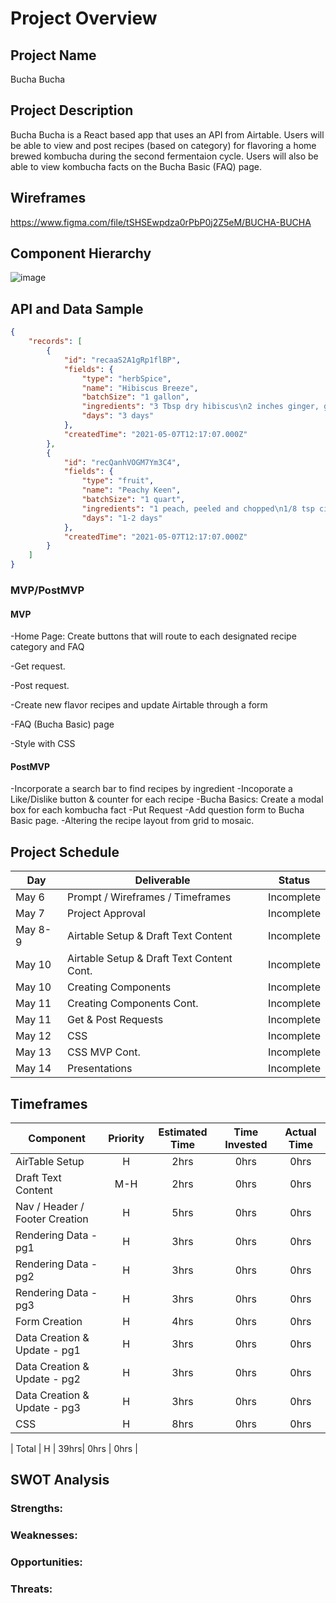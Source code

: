 # Project Overview

## Project Name

Bucha Bucha

## Project Description

Bucha Bucha is a React based app that uses an API from Airtable. Users will be able to view and post recipes (based on category) for flavoring a home brewed kombucha during the second fermentaion cycle. Users will also be able to view kombucha facts on the Bucha Basic (FAQ) page.

## Wireframes

https://www.figma.com/file/tSHSEwpdza0rPbP0j2Z5eM/BUCHA-BUCHA

## Component Hierarchy

![image](https://user-images.githubusercontent.com/59977555/117399359-6a02da80-aece-11eb-9539-dec75d9ac5dc.png)
## API and Data Sample

```json
{
    "records": [
        {
            "id": "recaaS2A1gRp1flBP",
            "fields": {
                "type": "herbSpice",
                "name": "Hibiscus Breeze",
                "batchSize": "1 gallon",
                "ingredients": "3 Tbsp dry hibiscus\n2 inches ginger, grated\n1 lime, grated",
                "days": "3 days"
            },
            "createdTime": "2021-05-07T12:17:07.000Z"
        },
        {
            "id": "recQanhVOGM7Ym3C4",
            "fields": {
                "type": "fruit",
                "name": "Peachy Keen",
                "batchSize": "1 quart",
                "ingredients": "1 peach, peeled and chopped\n1/8 tsp cinnamon\npinch of ginger",
                "days": "1-2 days"
            },
            "createdTime": "2021-05-07T12:17:07.000Z"
        }
    ]
}

```

### MVP/PostMVP

#### MVP 

-Home Page: Create buttons that will route to each designated recipe category and FAQ

-Get request.

-Post request.

-Create new flavor recipes and update Airtable through a form

-FAQ (Bucha Basic) page

-Style with CSS


#### PostMVP  

-Incorporate a search bar to find recipes by ingredient
-Incoporate a Like/Dislike button & counter for each recipe
-Bucha Basics: Create a modal box for each kombucha fact
-Put Request
-Add question form to Bucha Basic page.
-Altering the recipe layout from grid to mosaic.


## Project Schedule

|  Day | Deliverable | Status
|---|---| ---|
|May 6| Prompt / Wireframes / Timeframes | Incomplete
|May 7| Project Approval | Incomplete
|May 8-9 | Airtable Setup & Draft Text Content | Incomplete
|May 10 | Airtable Setup & Draft Text Content Cont. | Incomplete
|May 10  | Creating Components | Incomplete
|May 11 | Creating Components Cont. | Incomplete
|May 11 | Get & Post Requests | Incomplete
|May 12|  CSS  | Incomplete
|May 13| CSS MVP Cont. | Incomplete
|May 14| Presentations | Incomplete

## Timeframes

| Component | Priority | Estimated Time | Time Invested | Actual Time |
| --- | :---: |  :---: | :---: | :---: |
| AirTable Setup | H | 2hrs| 0hrs | 0hrs |
| Draft Text Content | M-H  | 2hrs| 0hrs | 0hrs |
| Nav / Header / Footer Creation | H | 5hrs| 0hrs | 0hrs |
| Rendering Data -pg1 | H | 3hrs| 0hrs | 0hrs |
| Rendering Data - pg2  | H | 3hrs| 0hrs | 0hrs |
| Rendering Data - pg3  | H | 3hrs| 0hrs | 0hrs |
| Form Creation | H | 4hrs| 0hrs | 0hrs |
| Data Creation & Update - pg1 | H | 3hrs| 0hrs | 0hrs |
| Data Creation & Update - pg2| H | 3hrs| 0hrs | 0hrs |
| Data Creation & Update - pg3 | H | 3hrs| 0hrs | 0hrs |
| CSS  | H | 8hrs| 0hrs | 0hrs |

| Total | H | 39hrs| 0hrs | 0hrs |

## SWOT Analysis

### Strengths:

### Weaknesses:

### Opportunities:

### Threats:
